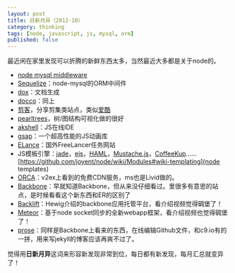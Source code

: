 ```yaml
---
layout: post
title: 日新月异（2012-10）
category: thinking
tags: [node, javascript, js, mysql, orm]
published: false
---
```


最近闲在家里发现可以折腾的新鲜东西太多，当然最近大多都是关于node的。

* [node mysql middleware](https://github.com/joyent/node/wiki/Modules#wiki-db-mysql)
* [Sequelize](http://sequelizejs.com/)：node-mysql的ORM中间件
* [dox](https://github.com/visionmedia/dox)：文档生成
* [docco](http://jashkenas.github.com/docco/)：同上
* [剪客](http://www.vjianke.com/)，分享剪集类站点，类似[爱酷](http://ikeepu.com)
* [pearltrees](http://www.pearltrees.com/)，树/图结构可视化做的很好
* [akshell](http://www.akshell.com/)：JS在线IDE
* [gsap](http://www.greensock.com/gsap-js/)：一个超高性能的JS动画库
* [ELance](https://www.elance.com/)：国外FreeLancer任务网站
* JS模板引擎：[jade](http://jade-lang.com/)，[ejs](http://embeddedjs.com/)，[HAML](http://haml.info/)，[Mustache.js](http://mustache.github.com/)，[CoffeeKup](http://coffeekup.org/)……[https://github.com/joyent/node/wiki/Modules#wiki-templating](node templates)
* [ORCA](https://orca.io/)：v2ex上看到的免费CDN服务，ms也是Livid做的。
* [Backbone](http://backbonejs.org/)：早就知道Backbone，但从来没仔细看过。里很多有意思的站点，是时候看看这个新东西和ER的区别了
* [Backlift](https://www.backlift.com/)：Hewig介绍的backbone应用托管平台，看介绍视频觉得碉堡了！
* [Meteor](http://meteor.com/)：基于node socket同步的全新webapp框架，看介绍视频也觉得碉堡了！
* [prose](http://prose.io/)：同样是Backbone上看来的东西，在线编辑Github文件，和c9.io有的一拼，用来写jekyll的博客应该再爽不过了。

觉得用**日新月异**这词来形容新发现非常到位，每日都有新发现，每月汇总就变异了！
